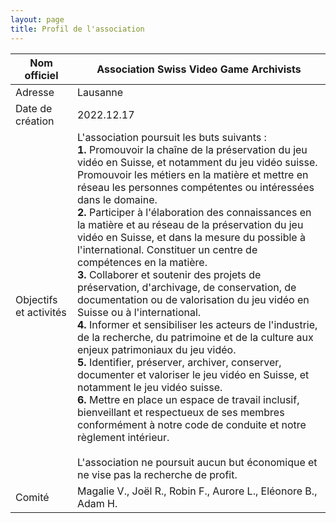 ```yaml
---
layout: page
title: Profil de l'association
---
```


| Nom officiel | Association Swiss Video Game Archivists |
|---|---|
| Adresse | Lausanne |
| Date de création | 2022.12.17 |
| Objectifs et activités | L'association poursuit les buts suivants :<br>**1.**   Promouvoir la chaîne de la préservation du jeu vidéo en Suisse, et notamment du jeu vidéo suisse. Promouvoir les métiers en la matière et mettre en réseau les personnes compétentes ou intéressées dans le domaine.<br>**2.** Participer à l'élaboration des connaissances en la matière et au réseau de la préservation du jeu vidéo en Suisse, et dans la mesure du possible à l'international. Constituer un centre de compétences en la matière.<br>**3.** Collaborer et soutenir des projets de préservation, d'archivage, de conservation, de documentation ou de valorisation du jeu vidéo en Suisse ou à l'international.<br>**4.** Informer et sensibiliser les acteurs de l'industrie, de la recherche, du patrimoine et de la culture aux enjeux patrimoniaux du jeu vidéo.<br>**5.** Identifier, préserver, archiver, conserver, documenter et valoriser le jeu vidéo en Suisse, et notamment le jeu vidéo suisse.<br>**6.** Mettre en place un espace de travail inclusif, bienveillant et respectueux de ses membres conformément à notre code de conduite et notre règlement intérieur. <br><br>L'association ne poursuit aucun but économique et ne vise pas la recherche de profit. |
| Comité | Magalie V., Joël R., Robin F., Aurore L., Eléonore B., Adam H. |
